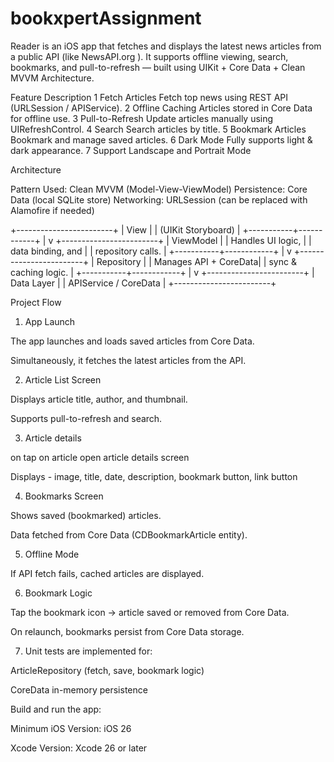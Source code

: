 # bookxpertAssignment

Reader is an iOS app that fetches and displays the latest news articles from a public API (like NewsAPI.org
).
It supports offline viewing, search, bookmarks, and pull-to-refresh — built using UIKit + Core Data + Clean MVVM Architecture.

Feature	Description
1 Fetch Articles	Fetch top news using REST API (URLSession / APIService).
2 Offline Caching	Articles stored in Core Data for offline use.
3 Pull-to-Refresh	Update articles manually using UIRefreshControl.
4 Search	Search articles by title.
5 Bookmark Articles	Bookmark and manage saved articles.
6 Dark Mode	Fully supports light & dark appearance.
7 Support Landscape and Portrait Mode

 Architecture

Pattern Used: Clean MVVM (Model-View-ViewModel)
Persistence: Core Data (local SQLite store)
Networking: URLSession (can be replaced with Alamofire if needed)

+------------------------+
|        View            |
|  (UIKit Storyboard)    |
+-----------+------------+
            |
            v
+------------------------+
|      ViewModel         |
|  Handles UI logic,     |
|  data binding, and     |
|  repository calls.     |
+-----------+------------+
            |
            v
+------------------------+
|      Repository        |
|  Manages API + CoreData|
|  sync & caching logic. |
+-----------+------------+
            |
            v
+------------------------+
|     Data Layer         |
|  APIService / CoreData |
+------------------------+

Project Flow
1. App Launch

The app launches and loads saved articles from Core Data.

Simultaneously, it fetches the latest articles from the API.

2. Article List Screen

Displays article title, author, and thumbnail.

Supports pull-to-refresh and search.

3. Article details
   
on tap on article open article details screen

Displays - image, title, date, description, bookmark button, link button

4. Bookmarks Screen

Shows saved (bookmarked) articles.

Data fetched from Core Data (CDBookmarkArticle entity).

5. Offline Mode

If API fetch fails, cached articles are displayed.

6. Bookmark Logic

Tap the bookmark icon → article saved or removed from Core Data.

On relaunch, bookmarks persist from Core Data storage.

7. Unit tests are implemented for:

ArticleRepository (fetch, save, bookmark logic)

CoreData in-memory persistence

Build and run the app:

Minimum iOS Version: iOS 26

Xcode Version: Xcode 26 or later

